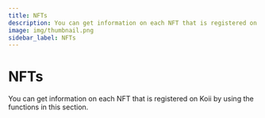 ```yaml
---
title: NFTs
description: You can get information on each NFT that is registered on Koii by using the functions in this section.
image: img/thumbnail.png
sidebar_label: NFTs
---
```


# NFTs

You can get information on each NFT that is registered on Koii by using the functions in this section.&#x20;

